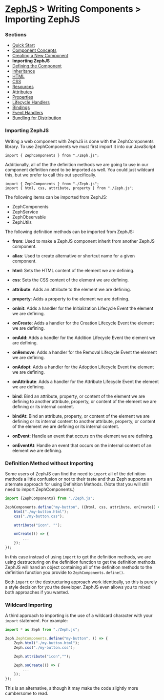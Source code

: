 # [ZephJS](../README.md) > Writing Components > Importing ZephJS

### Sections

- [Quick Start](./ComponentQuickStart.md)
- [Component Concepts](./ComponentConcepts.md)
- [Creating a New Component](./ComponentCreation.md)
- **Importing ZephJS**
- [Defining the Component](./ComponentDefinition.md)
- [Inheritance](./ComponentInheritance.md)
- [HTML](./ComponentMarkup.md)
- [CSS](./ComponentStyling.md)
- [Resources](./ComponentAssets.md)
- [Attributes](./ComponentAttributes.md)
- [Properties](./ComponentProperties.md)
- [Lifecycle Handlers](./ComponentLifecycleHandlers.md)
- [Bindings](./ComponentBindings.md)
- [Event Handlers](./ComponentEvents.md)
- [Bundling for Distribution](./ComponentBundling.md)

### Importing ZephJS

Writing a web component with ZephJS is done with the ZephComponents library.  To use ZephComponents we must first import it into our JavaScript:

```
import { ZephComponents } from "./Zeph.js";
```

Additionally, all of the the definition methods we are going to use in our component definition need to be imported as well.  You could just wildcard this, but we prefer to call this out specifically.

```
import { ZephComponents } from "./Zeph.js";
import { html, css, attribute, property } from "./Zeph.js";
```

The following items can be imported from ZephJS:

 - ZephComponents
 - ZephService
 - ZephObservable
 - ZephUtils

The following definition methods can be imported from ZephJS:

 - **from**: Used to make a ZephJS component inherit from another ZephJS component.

 - **alias**: Used to create alternative or shortcut name for a given component.

 - **html**: Sets the HTML content of the element we are defining.

 - **css**: Sets the CSS content of the element we are defining.

 - **attribute**: Adds an attribute to the element we are defining.

 - **property**: Adds a property to the element we are defining.

 - **onInit**: Adds a handler for the Initialization Lifecycle Event the element we are defining.

 - **onCreate**: Adds a handler for the Creation Lifecycle Event the element we are defining.

 - **onAdd**: Adds a handler for the Addition Lifecycle Event the element we are defining.

 - **onRemove**: Adds a handler for the Removal Lifecycle Event the element we are defining.

 - **onAdopt**: Adds a handler for the Adoption Lifecycle Event the element we are defining.

 - **onAttribute**: Adds a handler for the Attribute Lifecycle Event the element we are defining.

 - **bind**: Bind an attribute, property, or content of the element we are defining to another attribute, property, or content of the element we are defining or its internal content.

 - **bindAt**: Bind an attribute, property, or content of the element we are defining or its internal content to another attribute, property, or content of the element we are defining or its internal content.

 - **onEvent**: Handle an event that occurs on the element we are defining.

 - **onEventAt**: Handle an event that occurs on the internal content of an element we are defining.

### Definition Method without Importing

Some users of ZephJS can find the need to `import` all of the definition methods a little confusion or not to their taste and thus Zeph supports an alternate approach for using Definition Methods.  (Note that you will still need to import ZephComponents.)

```javascript
import {ZephComponents} from "./Zeph.js";

ZephComponents.define("my-button", ({html, css, attribute, onCreate}) => {
	html("./my-button.html");
	css("./my-button.css");

	attribute("icon", "");

	onCreate(() => {
		...
	});
});
```

In this case instead of using `import` to get the definition methods, we are using destructuring on the definition function to get the definition methods.  ZephJS will hand an object containing all of the definition methods to the definition function you provide to `ZephComponents.define()`.

Both `import` or the destructuring approach work identically, so this is purely a style decision for you the developer.  ZephJS even allows you to mixed both approaches if you wanted.

### Wildcard Importing

A third approach to importing is the use of a wildcard character with your `import` statement.  For example:

```javascript
import * as Zeph from "./Zeph.js";

Zeph.ZephComponents.define("my-button", () => {
	Zeph.html("./my-button.html");
	Zeph.css("./my-button.css");

	Zeph.attribute("icon","");

	Zeph.onCreate(() => {
		...
	});
});
```

This is an alternative, although it may make the code slightly more cumbersome to read.

